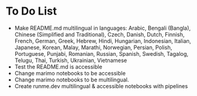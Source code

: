 
# To Do List

- Make README.md multilingual in languages: Arabic, Bengali (Bangla), Chinese (Simplified and Traditional), Czech, Danish, Dutch, Finnish, French, German, Greek, Hebrew, Hindi, Hungarian, Indonesian, Italian, Japanese, Korean, Malay, Marathi, Norwegian, Persian, Polish, Portuguese, Punjabi, Romanian, Russian, Spanish, Swedish, Tagalog, Telugu, Thai, Turkish, Ukrainian, Vietnamese
- Test the README.md is accessible
- Change marimo notebooks to be accessible
- Change marimo notebooks to be multilingual.
- Create runme.dev multilingual & accessible notebooks with pipelines

